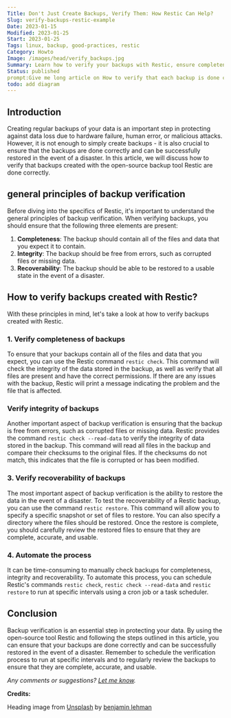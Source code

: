 ```yaml
---
Title: Don't Just Create Backups, Verify Them: How Restic Can Help?
Slug: verify-backups-restic-example
Date: 2023-01-15
Modified: 2023-01-25
Start: 2023-01-25
Tags: linux, backup, good-practices, restic
Category: Howto
Image: /images/head/verify_backups.jpg
Summary: Learn how to verify your backups with Restic, ensure completeness, integrity, and recoverability. Automate the process for peace of mind. Read now
Status: published
prompt:Give me long article on How to verify that each backup is done correctly. You can use restic as an exemplary tool of choice to make backups.
todo: add diagram
---
```


## Introduction
Creating regular backups of your data is an important step in protecting against data loss due to hardware failure, human error, or malicious attacks. However, it is not enough to simply create backups - it is also crucial to ensure that the backups are done correctly and can be successfully restored in the event of a disaster. In this article, we will discuss how to verify that backups created with the open-source backup tool Restic are done correctly.

## general principles of backup verification
Before diving into the specifics of Restic, it's important to understand the general principles of backup verification. When verifying backups, you should ensure that the following three elements are present:

1.  **Completeness**: The backup should contain all of the files and data that you expect it to contain.
2.  **Integrity**: The backup should be free from errors, such as corrupted files or missing data.
3.  **Recoverability**: The backup should be able to be restored to a usable state in the event of a disaster.

## How to verify backups created with Restic?
With these principles in mind, let's take a look at how to verify backups created with Restic.

### 1.  Verify completeness of backups
To ensure that your backups contain all of the files and data that you expect, you can use the Restic command `restic check`. This command will check the integrity of the data stored in the backup, as well as verify that all files are present and have the correct permissions. If there are any issues with the backup, Restic will print a message indicating the problem and the file that is affected.
    
### Verify integrity of backups
Another important aspect of backup verification is ensuring that the backup is free from errors, such as corrupted files or missing data. Restic provides the command `restic check --read-data` to verify the integrity of data stored in the backup. This command will read all files in the backup and compare their checksums to the original files. If the checksums do not match, this indicates that the file is corrupted or has been modified.
    
### 3.  Verify recoverability of backups
The most important aspect of backup verification is the ability to restore the data in the event of a disaster. To test the recoverability of a Restic backup, you can use the command `restic restore`. This command will allow you to specify a specific snapshot or set of files to restore. You can also specify a directory where the files should be restored. Once the restore is complete, you should carefully review the restored files to ensure that they are complete, accurate, and usable.
    
### 4.  Automate the process
It can be time-consuming to manually check backups for completeness, integrity and recoverability. To automate this process, you can schedule Restic's commands `restic check`, `restic check --read-data` and `restic restore` to run at specific intervals using a cron job or a task scheduler.
    

## Conclusion
Backup verification is an essential step in protecting your data. By using the open-source tool Restic and following the steps outlined in this article, you can ensure that your backups are done correctly and can be successfully restored in the event of a disaster. Remember to schedule the verification process to run at specific intervals and to regularly review the backups to ensure that they are complete, accurate, and usable.

*Any comments or suggestions? [Let me know](mailto:ksafjan@gmail.com?subject=Blog+post).*

**Credits:**

Heading image from [Unsplash](https://unsplash.com/photos/GNyjCePVRs8) by [benjamin lehman](https://unsplash.com/@benjaminlehman)